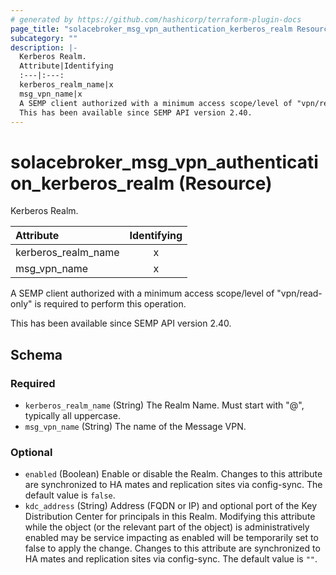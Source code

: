 ```yaml
---
# generated by https://github.com/hashicorp/terraform-plugin-docs
page_title: "solacebroker_msg_vpn_authentication_kerberos_realm Resource - solacebroker"
subcategory: ""
description: |-
  Kerberos Realm.
  Attribute|Identifying
  :---|:---:
  kerberos_realm_name|x
  msg_vpn_name|x
  A SEMP client authorized with a minimum access scope/level of "vpn/read-only" is required to perform this operation.
  This has been available since SEMP API version 2.40.
---
```


# solacebroker_msg_vpn_authentication_kerberos_realm (Resource)

Kerberos Realm.


Attribute|Identifying
:---|:---:
kerberos_realm_name|x
msg_vpn_name|x



A SEMP client authorized with a minimum access scope/level of "vpn/read-only" is required to perform this operation.

This has been available since SEMP API version 2.40.



<!-- schema generated by tfplugindocs -->
## Schema

### Required

- `kerberos_realm_name` (String) The Realm Name. Must start with "@", typically all uppercase.
- `msg_vpn_name` (String) The name of the Message VPN.

### Optional

- `enabled` (Boolean) Enable or disable the Realm. Changes to this attribute are synchronized to HA mates and replication sites via config-sync. The default value is `false`.
- `kdc_address` (String) Address (FQDN or IP) and optional port of the Key Distribution Center for principals in this Realm. Modifying this attribute while the object (or the relevant part of the object) is administratively enabled may be service impacting as enabled will be temporarily set to false to apply the change. Changes to this attribute are synchronized to HA mates and replication sites via config-sync. The default value is `""`.

